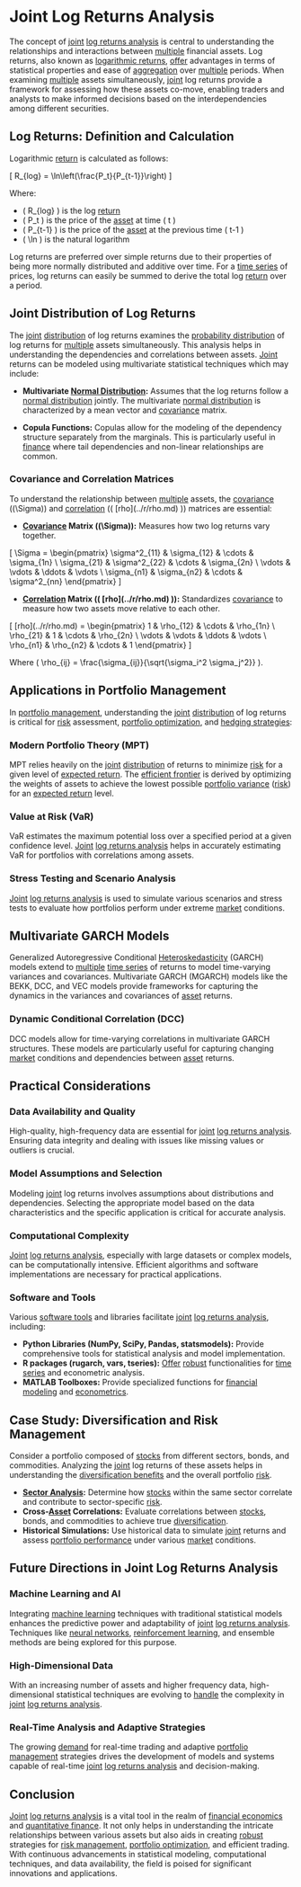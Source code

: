 # Joint Log Returns Analysis

The concept of [joint](../j/joint.md) [log returns analysis](../l/log_returns_analysis.md) is central to understanding the relationships and interactions between [multiple](../m/multiple.md) financial assets. Log returns, also known as [logarithmic returns](../l/logarithmic_returns.md), [offer](../o/offer.md) advantages in terms of statistical properties and ease of [aggregation](../a/aggregation.md) over [multiple](../m/multiple.md) periods. When examining [multiple](../m/multiple.md) assets simultaneously, [joint](../j/joint.md) log returns provide a framework for assessing how these assets co-move, enabling traders and analysts to make informed decisions based on the interdependencies among different securities.

## Log Returns: Definition and Calculation

Logarithmic [return](../r/return.md) is calculated as follows:

\[ R_{log} = \ln\left(\frac{P_t}{P_{t-1}}\right) \]

Where:
- \( R_{log} \) is the log [return](../r/return.md)
- \( P_t \) is the price of the [asset](../a/asset.md) at time \( t \)
- \( P_{t-1} \) is the price of the [asset](../a/asset.md) at the previous time \( t-1 \)
- \( \ln \) is the natural logarithm

Log returns are preferred over simple returns due to their properties of being more normally distributed and additive over time. For a [time series](../t/time_series.md) of prices, log returns can easily be summed to derive the total log [return](../r/return.md) over a period.

## Joint Distribution of Log Returns

The [joint](../j/joint.md) [distribution](../d/distribution.md) of log returns examines the [probability distribution](../p/probability_distribution.md) of log returns for [multiple](../m/multiple.md) assets simultaneously. This analysis helps in understanding the dependencies and correlations between assets. [Joint](../j/joint.md) returns can be modeled using multivariate statistical techniques which may include:

- **Multivariate [Normal Distribution](../n/normal_distribution_in_trading.md):** Assumes that the log returns follow a [normal distribution](../n/normal_distribution_in_trading.md) jointly. The multivariate [normal distribution](../n/normal_distribution_in_trading.md) is characterized by a mean vector and [covariance](../c/covariance.md) matrix.
  
- **Copula Functions:** Copulas allow for the modeling of the dependency structure separately from the marginals. This is particularly useful in [finance](../f/finance.md) where tail dependencies and non-linear relationships are common.

### Covariance and Correlation Matrices

To understand the relationship between [multiple](../m/multiple.md) assets, the [covariance](../c/covariance.md) (\(\Sigma\)) and [correlation](../c/correlation.md) (\( \[rho](../r/rho.md) \)) matrices are essential:

- **[Covariance](../c/covariance.md) Matrix (\(\Sigma\)):** Measures how two log returns vary together.
  
\[ \Sigma = \begin{pmatrix}
\sigma^2_{11} & \sigma_{12} & \cdots & \sigma_{1n} \\
\sigma_{21} & \sigma^2_{22} & \cdots & \sigma_{2n} \\
\vdots & \vdots & \ddots & \vdots \\
\sigma_{n1} & \sigma_{n2} & \cdots & \sigma^2_{nn}
\end{pmatrix} \]

- **[Correlation](../c/correlation.md) Matrix (\( \[rho](../r/rho.md) \)):** Standardizes [covariance](../c/covariance.md) to measure how two assets move relative to each other.

\[ \[rho](../r/rho.md) = \begin{pmatrix}
1 & \rho_{12} & \cdots & \rho_{1n} \\
\rho_{21} & 1 & \cdots & \rho_{2n} \\
\vdots & \vdots & \ddots & \vdots \\
\rho_{n1} & \rho_{n2} & \cdots & 1
\end{pmatrix} \]

Where \( \rho_{ij} = \frac{\sigma_{ij}}{\sqrt{\sigma_i^2 \sigma_j^2}} \).

## Applications in Portfolio Management

In [portfolio management](../p/portfolio_management.md), understanding the [joint](../j/joint.md) [distribution](../d/distribution.md) of log returns is critical for [risk](../r/risk.md) assessment, [portfolio optimization](../p/portfolio_optimization.md), and [hedging strategies](../h/hedging_strategies.md):

### Modern Portfolio Theory (MPT)

MPT relies heavily on the [joint](../j/joint.md) [distribution](../d/distribution.md) of returns to minimize [risk](../r/risk.md) for a given level of [expected return](../e/expected_return.md). The [efficient frontier](../e/efficient_frontier.md) is derived by optimizing the weights of assets to achieve the lowest possible [portfolio variance](../p/portfolio_variance.md) ([risk](../r/risk.md)) for an [expected return](../e/expected_return.md) level.

### Value at Risk (VaR)

VaR estimates the maximum potential loss over a specified period at a given confidence level. [Joint](../j/joint.md) [log returns analysis](../l/log_returns_analysis.md) helps in accurately estimating VaR for portfolios with correlations among assets.

### Stress Testing and Scenario Analysis

[Joint](../j/joint.md) [log returns analysis](../l/log_returns_analysis.md) is used to simulate various scenarios and stress tests to evaluate how portfolios perform under extreme [market](../m/market.md) conditions.

## Multivariate GARCH Models

Generalized Autoregressive Conditional [Heteroskedasticity](../h/heteroskedasticity.md) (GARCH) models extend to [multiple](../m/multiple.md) [time series](../t/time_series.md) of returns to model time-varying variances and covariances. Multivariate GARCH (MGARCH) models like the BEKK, DCC, and VEC models provide frameworks for capturing the dynamics in the variances and covariances of [asset](../a/asset.md) returns.

### Dynamic Conditional Correlation (DCC)

DCC models allow for time-varying correlations in multivariate GARCH structures. These models are particularly useful for capturing changing [market](../m/market.md) conditions and dependencies between [asset](../a/asset.md) returns.

## Practical Considerations

### Data Availability and Quality

High-quality, high-frequency data are essential for [joint](../j/joint.md) [log returns analysis](../l/log_returns_analysis.md). Ensuring data integrity and dealing with issues like missing values or outliers is crucial.

### Model Assumptions and Selection

Modeling [joint](../j/joint.md) log returns involves assumptions about distributions and dependencies. Selecting the appropriate model based on the data characteristics and the specific application is critical for accurate analysis.

### Computational Complexity

[Joint](../j/joint.md) [log returns analysis](../l/log_returns_analysis.md), especially with large datasets or complex models, can be computationally intensive. Efficient algorithms and software implementations are necessary for practical applications.

### Software and Tools

Various [software tools](../s/software_tools_for_trading.md) and libraries facilitate [joint](../j/joint.md) [log returns analysis](../l/log_returns_analysis.md), including:
- **Python Libraries (NumPy, SciPy, Pandas, statsmodels):** Provide comprehensive tools for statistical analysis and model implementation.
- **R packages (rugarch, vars, tseries):** [Offer](../o/offer.md) [robust](../r/robust.md) functionalities for [time series](../t/time_series.md) and econometric analysis.
- **MATLAB Toolboxes:** Provide specialized functions for [financial modeling](../f/financial_modeling.md) and [econometrics](../e/econometrics_in_trading.md).

## Case Study: Diversification and Risk Management

Consider a portfolio composed of [stocks](../s/stock.md) from different sectors, bonds, and commodities. Analyzing the [joint](../j/joint.md) log returns of these assets helps in understanding the [diversification benefits](../d/diversification_benefits.md) and the overall portfolio [risk](../r/risk.md).

- **[Sector Analysis](../s/sector_analysis.md):** Determine how [stocks](../s/stock.md) within the same sector correlate and contribute to sector-specific [risk](../r/risk.md).
- **Cross-[Asset](../a/asset.md) Correlations:** Evaluate correlations between [stocks](../s/stock.md), bonds, and commodities to achieve true [diversification](../d/diversification.md).
- **Historical Simulations:** Use historical data to simulate [joint](../j/joint.md) returns and assess [portfolio performance](../p/portfolio_performance.md) under various [market](../m/market.md) conditions.

## Future Directions in Joint Log Returns Analysis

### Machine Learning and AI

Integrating [machine learning](../m/machine_learning.md) techniques with traditional statistical models enhances the predictive power and adaptability of [joint](../j/joint.md) [log returns analysis](../l/log_returns_analysis.md). Techniques like [neural networks](../n/neural_networks_in_trading.md), [reinforcement learning](../r/reinforcement_learning.md), and ensemble methods are being explored for this purpose.

### High-Dimensional Data

With an increasing number of assets and higher frequency data, high-dimensional statistical techniques are evolving to [handle](../h/handle.md) the complexity in [joint](../j/joint.md) [log returns analysis](../l/log_returns_analysis.md).

### Real-Time Analysis and Adaptive Strategies

The growing [demand](../d/demand.md) for real-time trading and adaptive [portfolio management](../p/portfolio_management.md) strategies drives the development of models and systems capable of real-time [joint](../j/joint.md) [log returns analysis](../l/log_returns_analysis.md) and decision-making.

## Conclusion

[Joint](../j/joint.md) [log returns analysis](../l/log_returns_analysis.md) is a vital tool in the realm of [financial economics](../f/financial_economics.md) and [quantitative finance](../q/quantitative_finance.md). It not only helps in understanding the intricate relationships between various assets but also aids in creating [robust](../r/robust.md) strategies for [risk management](../r/risk_management.md), [portfolio optimization](../p/portfolio_optimization.md), and efficient trading. With continuous advancements in statistical modeling, computational techniques, and data availability, the field is poised for significant innovations and applications.